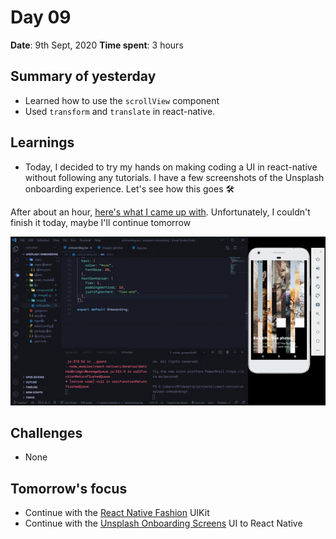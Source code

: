 # Day 09

**Date**: 9th Sept, 2020
**Time spent**: 3 hours

## Summary of yesterday

- Learned how to use the `scrollView` component
- Used `transform` and `translate` in react-native.

## Learnings

- Today, I decided to try my hands on making coding a UI in react-native without following any tutorials. I have a few screenshots of the Unsplash onboarding experience. Let's see how this goes 🛠

After about an hour, [here's what I came up with](https://github.com/vickOnRails/react-native-unsplash-onboarding). Unfortunately, I couldn't finish it today, maybe I'll continue tomorrow

![Screenshot of Unsplash onboarding](../images/gifs/unsplash-onboarding.gif)

## Challenges

- None

## Tomorrow's focus

- Continue with the [React Native Fashion](https://www.youtube.com/playlist?list=PLkOyNuxGl9jyhndcnbFcgNM81fZak7Rbw) UIKit
- Continue with the [Unsplash Onboarding Screens](https://github.com/vickOnRails/react-native-unsplash-onboarding) UI to React Native
